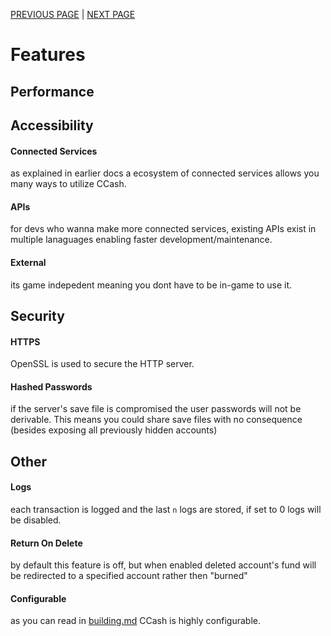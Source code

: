 [PREVIOUS PAGE](../connected_services/existing_services.md) | [NEXT PAGE](implementation.md)

# Features
## Performance
<!-- graphs -->
## Accessibility
#### Connected Services
as explained in earlier docs a ecosystem of connected services allows you many ways to utilize CCash.
#### APIs
for devs who wanna make more connected services, existing APIs exist in multiple lanaguages enabling faster development/maintenance.
#### External
its game indepedent meaning you dont have to be in-game to use it.
## Security
#### HTTPS
OpenSSL is used to secure the HTTP server.
#### Hashed Passwords
if the server's save file is compromised the user passwords will not be derivable. This means you could share save files with no consequence (besides exposing all previously hidden accounts)
## Other
#### Logs
each transaction is logged and the last `n` logs are stored, if set to 0 logs will be disabled.
#### Return On Delete
by default this feature is off, but when enabled deleted account's fund will be redirected to a specified account rather then "burned"
#### Configurable
as you can read in [building.md](../building.md) CCash is highly configurable.
